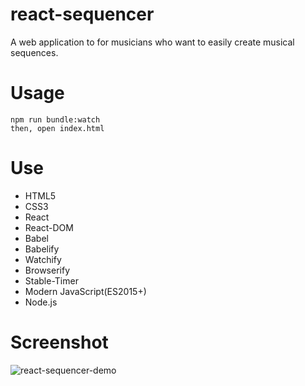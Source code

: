# react-sequencer
A web application to for musicians who want to easily create musical sequences.
# Usage
```
npm run bundle:watch
then, open index.html
```
# Use
* HTML5
* CSS3
* React
* React-DOM
* Babel
* Babelify
* Watchify
* Browserify
* Stable-Timer
* Modern JavaScript(ES2015+)
* Node.js
# Screenshot
![react-sequencer-demo](https://user-images.githubusercontent.com/27325328/33793136-61f3493a-dc66-11e7-890a-3880891dda9e.gif)
